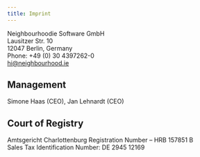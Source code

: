 ```yaml
---
title: Imprint
---
```


Neighbourhoodie Software GmbH<br />
Lausitzer Str. 10<br />
12047 Berlin, Germany<br />
Phone: +49 (0) 30 4397262-0<br />
[hi@neighbourhood.ie](mailto:hi@neighbourhood.ie)

## Management

Simone Haas (CEO), Jan Lehnardt (CEO)

## Court of Registry

Amtsgericht Charlottenburg Registration Number – HRB 157851 B<br />
Sales Tax Identification Number: DE 2945 12169
